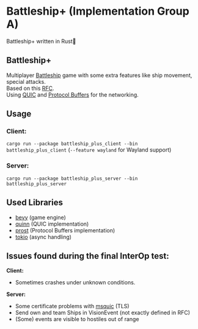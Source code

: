 # Battleship+ (Implementation Group A)

Battleship+ written in Rust🦀

## Battleship+
Multiplayer [Battleship](https://en.wikipedia.org/wiki/Battleship_(game)) game with some extra features like ship movement, special attacks. \
Based on this [RFC](https://github.com/FloBoJa/Battleship-Plus/files/10885949/rfc.pdf). \
Using [QUIC](https://en.wikipedia.org/wiki/QUIC) and [Protocol Buffers](https://en.wikipedia.org/wiki/Protocol_Buffers) for the networking.



## Usage
### Client:
`cargo run --package battleship_plus_client --bin battleship_plus_client` (`--feature wayland` for Wayland support)
### Server:
`cargo run --package battleship_plus_server --bin battleship_plus_server`


## Used Libraries
* [bevy](https://github.com/bevyengine/bevy) (game engine)
* [quinn](https://github.com/quinn-rs/quinn) (QUIC implementation)
* [prost](https://github.com/tokio-rs/prost) (Protocol Buffers implementation)
* [tokio](https://github.com/tokio-rs/tokio) (async handling)

## Issues found during the final InterOp test:

**Client:**
* Sometimes crashes under unknown conditions.

**Server:**
* Some certificate problems with [msquic](https://github.com/microsoft/msquic) (TLS)
* Send own and team Ships in VisionEvent (not exactly defined in RFC)
* (Some) events are visible to hostiles out of range
